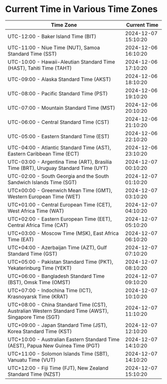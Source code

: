 # Current Time in Various Time Zones

| Time Zone | Current Time |
|-----------|--------------|
| UTC-12:00 - Baker Island Time (BIT) | 2024-12-07 15:10:20 |
| UTC-11:00 - Niue Time (NUT), Samoa Standard Time (SST) | 2024-12-06 16:10:20 |
| UTC-10:00 - Hawaii-Aleutian Standard Time (HAST), Tahiti Time (TAHT) | 2024-12-06 17:10:20 |
| UTC-09:00 - Alaska Standard Time (AKST) | 2024-12-06 18:10:20 |
| UTC-08:00 - Pacific Standard Time (PST) | 2024-12-06 19:10:20 |
| UTC-07:00 - Mountain Standard Time (MST) | 2024-12-06 20:10:20 |
| UTC-06:00 - Central Standard Time (CST) | 2024-12-06 21:10:20 |
| UTC-05:00 - Eastern Standard Time (EST) | 2024-12-06 22:10:20 |
| UTC-04:00 - Atlantic Standard Time (AST), Eastern Caribbean Time (ECT) | 2024-12-06 23:10:20 |
| UTC-03:00 - Argentina Time (ART), Brasília Time (BRT), Uruguay Standard Time (UYT) | 2024-12-07 00:10:20 |
| UTC-02:00 - South Georgia and the South Sandwich Islands Time (SGT) | 2024-12-07 01:10:20 |
| UTC±00:00 - Greenwich Mean Time (GMT), Western European Time (WET) | 2024-12-07 03:10:20 |
| UTC+01:00 - Central European Time (CET), West Africa Time (WAT) | 2024-12-07 04:10:20 |
| UTC+02:00 - Eastern European Time (EET), Central Africa Time (CAT) | 2024-12-07 05:10:20 |
| UTC+03:00 - Moscow Time (MSK), East Africa Time (EAT) | 2024-12-07 06:10:20 |
| UTC+04:00 - Azerbaijan Time (AZT), Gulf Standard Time (GST) | 2024-12-07 07:10:20 |
| UTC+05:00 - Pakistan Standard Time (PKT), Yekaterinburg Time (YEKT) | 2024-12-07 08:10:20 |
| UTC+06:00 - Bangladesh Standard Time (BST), Omsk Time (OMST) | 2024-12-07 09:10:20 |
| UTC+07:00 - Indochina Time (ICT), Krasnoyarsk Time (KRAT) | 2024-12-07 10:10:20 |
| UTC+08:00 - China Standard Time (CST), Australian Western Standard Time (AWST), Singapore Time (SGT) | 2024-12-07 11:10:20 |
| UTC+09:00 - Japan Standard Time (JST), Korea Standard Time (KST) | 2024-12-07 12:10:20 |
| UTC+10:00 - Australian Eastern Standard Time (AEST), Papua New Guinea Time (PGT) | 2024-12-07 14:10:20 |
| UTC+11:00 - Solomon Islands Time (SBT), Vanuatu Time (VUT) | 2024-12-07 14:10:20 |
| UTC+12:00 - Fiji Time (FJT), New Zealand Standard Time (NZST) | 2024-12-07 15:10:20 |
